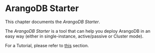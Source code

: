 <!-- don't edit here, its from https://@github.com//arangodb-helper/arangodb.git / docs/Manual/ -->
# ArangoDB Starter

This chapter documents the _ArangoDB Starter_.

The _ArangoDB Starter_ is a tool that can help you deploy ArangoDB in an easy way (either in single-instance, active/passive or Cluster mode).

For a Tutorial, please refer to [this](../../Tutorials/Starter/README.md) section.
